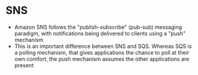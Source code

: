 
# SNS
- Amazon SNS follows the "publish-subscribe" (pub-sub) messaging paradigm, with notifications being delivered to clients 
  using a "push" mechanism
- This is an important difference between SNS and SQS. Whereas SQS is a polling mechanism, that gives applications the 
  chance to poll at their own comfort, the push mechanism assumes the other applications are present